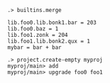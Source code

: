 ```ucm:hide
.> builtins.merge
```

```unison
lib.foo0.lib.bonk1.bar = 203
lib.foo0.baz = 1
lib.foo1.zonk = 204
lib.foo1.lib.bonk2.qux = 1
mybar = bar + bar
```

```ucm:error
.> project.create-empty myproj
myproj/main> add
myproj/main> upgrade foo0 foo1
```
